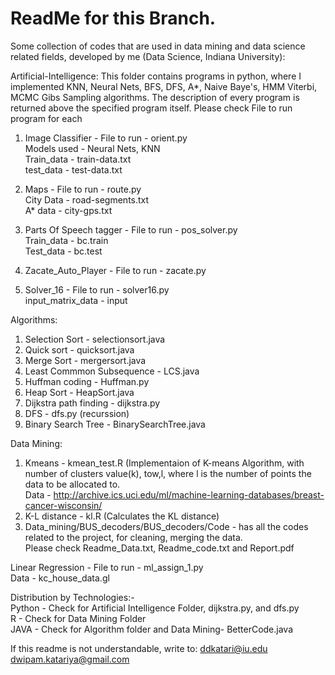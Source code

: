 # ReadMe for this Branch.
Some collection of codes that are used in data mining and data science related fields, developed by me 
(Data Science, Indiana University):

Artificial-Intelligence:
This folder contains programs in python, where I implemented KNN, Neural Nets, BFS, DFS, A*, Naive Baye's, HMM Viterbi, 
MCMC Gibs Sampling algorithms. The description of every program is returned above the specified program itself. 
Please check File to run program for each <br />
  1. Image Classifier - 
    File to run - orient.py <br />
    Models used - Neural Nets, KNN <br />
    Train_data - train-data.txt <br />
    test_data - test-data.txt <br />
    
  2. Maps -
    File to run - route.py <br />
    City Data - road-segments.txt <br />
    A* data - city-gps.txt <br />
    
  3. Parts Of Speech tagger - 
    File to run - pos_solver.py <br />
    Train_data - bc.train <br />
    Test_data - bc.test <br />

  4. Zacate_Auto_Player -
    File to run - zacate.py
    
  5. Solver_16 -
    File to run - solver16.py <br />
    input_matrix_data - input <br />

Algorithms:
  1. Selection Sort - selectionsort.java
  2. Quick sort - quicksort.java
  3. Merge Sort - mergersort.java
  4. Least Commmon Subsequence - LCS.java
  5. Huffman coding - Huffman.py
  6. Heap Sort - HeapSort.java
  7. Dijkstra path finding - dijkstra.py
  8. DFS - dfs.py (recurssion)
  9. Binary Search Tree - BinarySearchTree.java
  
Data Mining:
  1. Kmeans - kmean_test.R (Implementaion of K-means Algorithm, with number of clusters value(k), tow,l, where l is the 
      number of points the data to be allocated to. <br />
      Data - http://archive.ics.uci.edu/ml/machine-learning-databases/breast-cancer-wisconsin/
  2. K-L distance - kl.R (Calculates the KL distance) 
  3. Data_mining/BUS_decoders/BUS_decoders/Code - has all the codes related to the project, for cleaning, merging the data. <br />
    Please check Readme_Data.txt, Readme_code.txt and Report.pdf

Linear Regression -
    File to run - ml_assign_1.py <br />
    Data - kc_house_data.gl <br />
  
Distribution by Technologies:-<br />
  Python - Check for Artificial Intelligence Folder, dijkstra.py, and dfs.py <br />
  R - Check for Data Mining Folder <br />
  JAVA - Check for Algorithm folder and Data Mining- BetterCode.java <br />
  
  
  
  If this readme is not understandable, write to:
  ddkatari@iu.edu <br />
  dwipam.katariya@gmail.com

